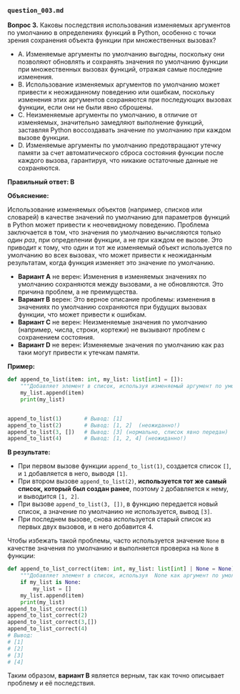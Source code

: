 ### `question_003.md`

**Вопрос 3.** Каковы последствия использования изменяемых аргументов по умолчанию в определениях функций в Python, особенно с точки зрения сохранения объекта функции при множественных вызовах?

- A.  Изменяемые аргументы по умолчанию выгодны, поскольку они позволяют обновлять и сохранять значения по умолчанию функции при множественных вызовах функций, отражая самые последние изменения.
- B.  Использование изменяемых аргументов по умолчанию может привести к неожиданному поведению или ошибкам, поскольку изменения этих аргументов сохраняются при последующих вызовах функции, если они не были явно сброшены.
- C.  Неизменяемые аргументы по умолчанию, в отличие от изменяемых, значительно замедляют выполнение функций, заставляя Python воссоздавать значение по умолчанию при каждом вызове функции.
- D.  Изменяемые аргументы по умолчанию предотвращают утечку памяти за счет автоматического сброса состояния функции после каждого вызова, гарантируя, что никакие остаточные данные не сохраняются.

**Правильный ответ: B**

**Объяснение:**

Использование изменяемых объектов (например, списков или словарей) в качестве значений по умолчанию для параметров функций в Python может привести к неочевидному поведению. Проблема заключается в том, что значения по умолчанию вычисляются только *один раз*, при определении функции, а не при каждом ее вызове. Это приводит к тому, что один и тот же изменяемый объект используется по умолчанию во всех вызовах, что может привести к неожиданным результатам, когда функция изменяет это значение по умолчанию.

*   **Вариант A** не верен: Изменения в изменяемых значениях по умолчанию сохраняются между вызовами, а не обновляются. Это причина проблем, а не преимущества.
*   **Вариант B** верен: Это верное описание проблемы: изменения в значениях по умолчанию сохраняются при будущих вызовах функции, что может привести к ошибкам.
*   **Вариант C** не верен: Неизменяемые значения по умолчанию (например, числа, строки, кортежи) не вызывают проблем с сохранением состояния.
*   **Вариант D** не верен:  Изменяемые значения по умолчанию как раз таки могут привести к утечкам памяти.

**Пример:**

```python
def append_to_list(item: int, my_list: list[int] = []):
    """Добавляет элемент в список, используя изменяемый аргумент по умолчанию."""
    my_list.append(item)
    print(my_list)


append_to_list(1)       # Вывод: [1]
append_to_list(2)       # Вывод: [1, 2]  (неожиданно!)
append_to_list(3, [])   # Вывод: [3] (нормально, список явно передан)
append_to_list(4)       # Вывод: [1, 2, 4] (неожиданно!)
```

**В результате:**

*   При первом вызове функции `append_to_list(1)`, создается список `[]`, и `1` добавляется в него, выводя `[1]`.
*   При втором вызове `append_to_list(2)`, **используется тот же самый список, который был создан ранее**, поэтому `2` добавляется к нему, и выводится `[1, 2]`.
*   При вызове `append_to_list(3, [])`, в функцию передается новый список, а значение по умолчанию не используется, вывод `[3]`.
*   При последнем вызове, снова используется старый список из первых двух вызовов, и в него добавится 4.

Чтобы избежать такой проблемы, часто используется значение `None` в качестве значения по умолчанию и выполняется проверка на `None` в функции:
```python
def append_to_list_correct(item: int, my_list: list[int] | None = None):
    """Добавляет элемент в список, используя  None как аргумент по умолчанию."""
    if my_list is None:
        my_list = []
    my_list.append(item)
    print(my_list)
append_to_list_correct(1)
append_to_list_correct(2)
append_to_list_correct(3,[])
append_to_list_correct(4)
# Вывод:
# [1]
# [2]
# [3]
# [4]
```

Таким образом, **вариант B** является верным, так как точно описывает проблему и её последствия.
